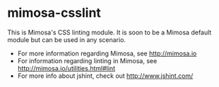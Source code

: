 mimosa-csslint
===========

This is Mimosa's CSS linting module. It is soon to be a Mimosa default module but can be used in any scenario.

* For more information regarding Mimosa, see http://mimosa.io
* For information regarding linting in Mimosa, see http://mimosa.io/utilities.html#lint
* For more info about jshint, check out http://www.jshint.com/
